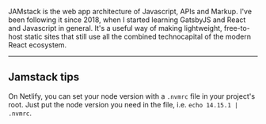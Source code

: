 JAMstack is the web app architecture of Javascript, APIs and Markup. I've been following it since 2018, when I started learning GatsbyJS and React and Javascript in general. It's a useful way of making lightweight, free-to-host static sites that still use all the combined technocapital of the modern React ecosystem.

---

## Jamstack tips

On Netlify, you can set your node version with a `.nvmrc` file in your project's root. Just put the node version you need in the file, i.e. `echo 14.15.1 | .nvmrc`. 
